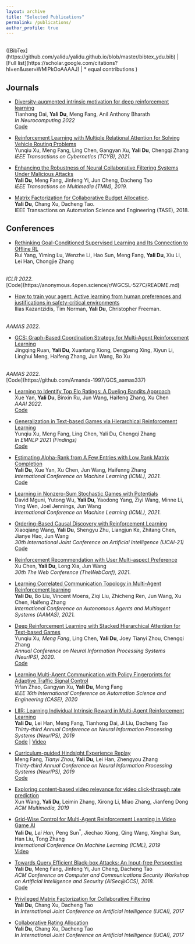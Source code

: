 ```yaml
---
layout: archive
title: "Selected Publications"
permalink: /publications/
author_profile: true
---
```

<br>
([BibTex](https://github.com/yalidu/yalidu.github.io/blob/master/bibtex_ydu.bib) 
| [Full list](https://scholar.google.com/citations?hl=en&user=WMlPkOoAAAAJ)
| * equal contributions
)

## Journals

* [Diversity-augmented intrinsic motivation for deep reinforcement learning]() <br>
Tianhong Dai, **Yali Du**, Meng Fang, Anil Anthony Bharath <br>
<i> In Neurocomputing 2022 </i><br>
[Code](https://github.com/TianhongDai/daim-rl)


* [ Reinforcement Learning with Multiple Relational Attention for Solving Vehicle Routing Problems
](https://ieeexplore.ieee.org/abstract/document/9478307) <br>
Yunqiu Xu, Meng Fang, Ling Chen, Gangyan Xu, **Yali Du**, Chengqi Zhang <br>
<i> IEEE Transactions on Cybernetics (TCYB), 2021.  </i> <br>

* [ Enhancing the Robustness of Neural Collaborative Filtering Systems Under Malicious Attacks](https://ieeexplore.ieee.org/stamp/stamp.jsp?arnumber=8576563) <br>
**Yali Du**, Meng Fang, Jinfeng Yi, Jun Cheng, Dacheng Tao <br>
<i> IEEE Transactions on Multimedia (TMM), 2019.  </i> <br>

*  [Matrix Factorization for Collaborative Budget Allocation](https://ieeexplore.ieee.org/stamp/stamp.jsp?arnumber=8437150). <br>
**Yali Du**, Chang Xu, Dacheng Tao. <br>
IEEE Transactions on Automation Science and Engineering (TASE), 2018. <br>


## Conferences


* [Rethinking Goal-Conditioned Supervised Learning and Its Connection to Offline RL](https://openreview.net/pdf?id=KJztlfGPdwW) <br>
Rui Yang, Yiming Lu, Wenzhe Li, Hao Sun, Meng Fang, **Yali Du**, Xiu Li, Lei Han, Chongjie Zhang
 <br>
<i>  ICLR 2022. </i> <br>
 [Code](https://anonymous.4open.science/r/WGCSL-527C/README.md)
 
* [ How to train your agent: Active learning from human preferences and justifications in safety-critical environments]() <br>
Ilias Kazantzidis, Tim Norman, **Yali Du**, Christopher Freeman.
 <br>
<i>  AAMAS 2022. </i> <br>
 
* [GCS: Graph-Based Coordination Strategy for Multi-Agent Reinforcement Learning](https://arxiv.org/abs/2201.06257) <br>
Jingqing Ruan, **Yali Du**, Xuantang Xiong, Dengpeng Xing, Xiyun Li, Linghui Meng, Haifeng Zhang, Jun Wang, Bo Xu
 <br>
<i>  AAMAS 2022.  </i> <br>
 [Code](https://github.com/Amanda-1997/GCS_aamas337)

* [Learning to Identify Top Elo Ratings:
A Dueling Bandits Approach](https://arxiv.org/abs/2201.04480) <br>
Xue Yan, **Yali Du**, Binxin Ru, Jun Wang, Haifeng Zhang, Xu Chen <br>
<i>  AAAI 2022.  </i> <br>
 [Code](https://github.com/yanxue7/MaxIn-Elo)


* [Generalization in Text-based Games via Hierarchical Reinforcement Learning](https://arxiv.org/pdf/2109.09968.pdf)<br>
Yunqiu Xu, Meng Fang, Ling Chen, Yali Du, Chengqi Zhang <br>
<i>In EMNLP 2021 (Findings) </i> <br>
[Code](https://github.com/YunqiuXu/H-KGA)

* [Estimating Alpha-Rank from A Few Entries with Low Rank Matrix Completion](http://proceedings.mlr.press/v139/du21e/du21e.pdf) <br>
**Yali Du**, Xue Yan, Xu Chen, Jun Wang, Haifenng Zhang <br>
<i>  International Conference on Machine Learning (ICML), 2021.  </i> <br>
[Code](https://github.com/yalidu/optEval)

* [Learning in Nonzero-Sum Stochastic Games with Potentials](https://arxiv.org/pdf/2103.09284.pdf) <br>
David Mguni, Yutong Wu, **Yali Du**, Yaodong Yang, Ziyi Wang, Minne Li, Ying Wen, Joel Jennings, Jun Wang <br>
<i>  International Conference on Machine Learning (ICML), 2021.  </i> <br>


* [Ordering-Based Causal Discovery with Reinforcement Learning](https://arxiv.org/abs/2105.06631) <br>
Xiaoqiang Wang,
**Yali Du**,
Shengyu Zhu,
Liangjun Ke,
Zhitang Chen,
Jianye Hao,
Jun Wang  <br>
<i> 30th International Joint Conference on Artificial Intelligence (IJCAI-21) </i> <br> 
[Code](https://github.com/huawei-noah/trustworthyAI/tree/master/gcastle)


* [Reinforcement Recommendation with User Multi-aspect Preference](https://dl.acm.org/doi/abs/10.1145/3442381.3449846) <br>
Xu Chen, **Yali Du**, Long Xia,  Jun Wang <br>
<i> 30th The Web Conference (TheWebConf), 2021.  </i> <br>

* [Learning Correlated Communication Topology in Multi-Agent Reinforcement learning](http://www.ifaamas.org/Proceedings/aamas2021/pdfs/p456.pdf) <br>
**Yali Du**,  Bo Liu, Vincent Moens, Ziqi Liu,  Zhicheng Ren,  Jun Wang, Xu Chen, Haifeng Zhang <br>
<i> International Conference on Autonomous Agents and Multiagent Systems (AAMAS), 2021.  </i> <br>

* [Deep Reinforcement Learning with Stacked Hierarchical Attention for Text-based Games](https://arxiv.org/abs/2010.11655) <br>
Yunqiu Xu<sup>*</sup>, Meng Fang<sup>*</sup>, Ling Chen, **Yali Du**, Joey Tianyi Zhou, Chengqi Zhang <br>
<i> Annual Conference on Neural Information Processing Systems (NeurIPS), 2020.  </i> <br>
[Code](https://github.com/YunqiuXu/SHA-KG)

* [Learning Multi-Agent Communication with Policy Fingerprints for Adaptive Traffic Signal Control](https://ieeexplore.ieee.org/document/9216981) <br>
Yifan Zhao, Gangyan Xu, **Yali Du**, Meng Fang <br>
<i> IEEE 16th International Conference on Automation Science and Engineering (CASE), 2020 </i> <br>
 
* [LIIR: Learning Individual Intrinsic Reward in Multi-Agent Reinforcement Learning](http://papers.nips.cc/paper/8691-liir-learning-individual-intrinsic-reward-in-multi-agent-reinforcement-learning.pdf) <br>
**Yali Du**, Lei Han, Meng Fang, Tianhong Dai, Ji Liu, Dacheng Tao<br>
<i> Thirty-third Annual Conference on Neural Information Processing Systems (NeurIPS), 2019 </i> <br>
[Code](https://github.com/yalidu/liir)
| [Video](https://drive.google.com/file/d/1JZFRF2cDoBQLzgxRg3I2fgAAnLEvH-01/view)

* [Curriculum-guided Hindsight Experience Replay](https://papers.nips.cc/paper/9425-curriculum-guided-hindsight-experience-replay.pdf) <br>
Meng Fang<sup>*</sup>, Tianyi Zhou<sup>*</sup>, **Yali Du**, Lei Han, Zhengyou Zhang <br>
<i> Thirty-third Annual Conference on Neural Information Processing Systems (NeurIPS), 2019 </i> <br>
[Code](https://github.com/mengf1/cher)

* [Exploring content-based video relevance for video click-through rate prediction](https://dl.acm.org/doi/pdf/10.1145/3343031.3356053) <br>
Xun Wang, **Yali Du**, Leimin Zhang, Xirong Li, Miao Zhang, Jianfeng Dong <br>
<i> ACM Multimedia, 2019</i> <br>

* [Grid-Wise Control for Multi-Agent Reinforcement Learning in Video Game AI](http://proceedings.mlr.press/v97/han19a/han19a.pdf) <br>
 **Yali Du**<sup>*</sup>, Lei Han<sup>*</sup>, Peng Sun<sup>*</sup>, Jiechao Xiong, Qing Wang, Xinghai Sun, Han Liu, Tong Zhang <br>
<i> International Conference On Machine Learning (ICML), 2019</i> <br>
[Video](https://www.youtube.com/watch?v=LTcr01iTgZA)

* [Towards Query Efficient Black-box Attacks: An Input-free Perspective](https://dl.acm.org/doi/pdf/10.1145/3270101.3270106) <br>
**Yali Du**, Meng Fang, Jinfeng Yi, Jun Cheng, Dacheng Tao <br>
<i> ACM Conference on Computer and Communications Security Workshop on
Artificial Intelligence and Security (AISec@CCS), 2018. </i> <br>
[Code](https://github.com/yalidu/input-free-attack)

* [Privileged Matrix Factorization for Collaborative Filtering](https://opus.lib.uts.edu.au/bitstream/10453/126369/1/0223.pdf) <br>
**Yali Du**, Chang Xu, Dacheng Tao <br>
<i>  In International Joint Conference on Artificial Intelligence (IJCAI), 2017 </i> <br>

* [Collaborative Rating Allocation](https://opus.lib.uts.edu.au/bitstream/10453/126336/4/ijcai17-Collaborative%20Rating%20Allocation.pdf) <br>
**Yali Du**, Chang Xu, Dacheng Tao <br>
<i>In International Joint Conference on Artificial Intelligence (IJCAI), 2017  </i> <br>
